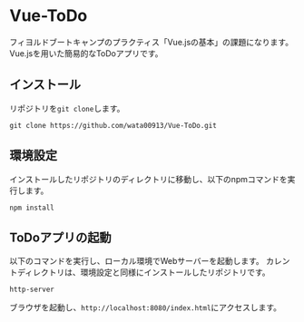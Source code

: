# Vue-ToDo
フィヨルドブートキャンプのプラクティス「Vue.jsの基本」の課題になります。
Vue.jsを用いた簡易的なToDoアプリです。
## インストール
リポジトリを`git clone`します。
```
git clone https://github.com/wata00913/Vue-ToDo.git
```

## 環境設定
インストールしたリポジトリのディレクトリに移動し、以下のnpmコマンドを実行します。
```
npm install
```

## ToDoアプリの起動
以下のコマンドを実行し、ローカル環境でWebサーバーを起動します。
カレントディレクトリは、環境設定と同様にインストールしたリポジトリです。
```
http-server
```

ブラウザを起動し、`http://localhost:8080/index.html`にアクセスします。
